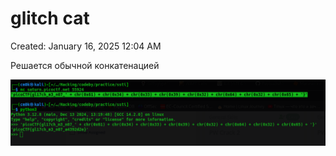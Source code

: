 # glitch cat

Created: January 16, 2025 12:04 AM

Решается обычной конкатенацией

![image.png](glitch%20cat%2017c021737a89800eb3a2df92ee77e4ab/image.png)